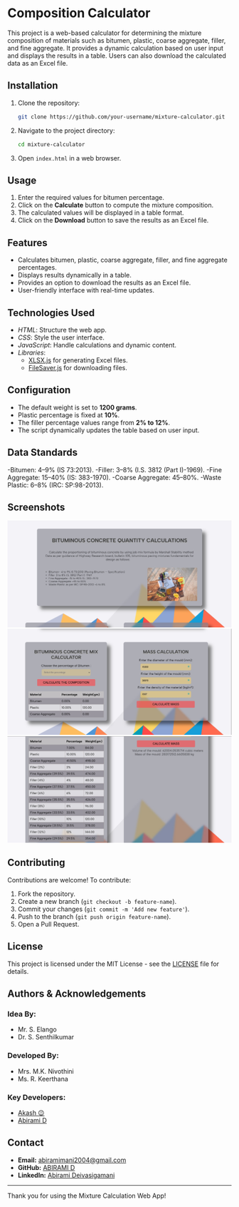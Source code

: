 # Composition Calculator
This project is a web-based calculator for determining the mixture composition of materials such as bitumen, plastic, coarse aggregate, filler, and fine aggregate. It provides a dynamic calculation based on user input and displays the results in a table. Users can also download the calculated data as an Excel file.

## Installation
1. Clone the repository:
   ```sh
   git clone https://github.com/your-username/mixture-calculator.git
   ```
2. Navigate to the project directory:
   ```sh
   cd mixture-calculator
   ```
3. Open `index.html` in a web browser.

## Usage
1. Enter the required values for bitumen percentage.
2. Click on the **Calculate** button to compute the mixture composition.
3. The calculated values will be displayed in a table format.
4. Click on the **Download** button to save the results as an Excel file.

## Features
- Calculates bitumen, plastic, coarse aggregate, filler, and fine aggregate percentages.
- Displays results dynamically in a table.
- Provides an option to download the results as an Excel file.
- User-friendly interface with real-time updates.

## Technologies Used
- *HTML*: Structure the web app.
- *CSS*: Style the user interface.
- *JavaScript*: Handle calculations and dynamic content.
- *Libraries*:
  - [XLSX.js](https://github.com/SheetJS/sheetjs) for generating Excel files.
  - [FileSaver.js](https://github.com/eligrey/FileSaver.js/) for downloading files.

## Configuration
- The default weight is set to **1200 grams**.
- Plastic percentage is fixed at **10%**.
- The filler percentage values range from **2% to 12%**.
- The script dynamically updates the table based on user input.

## Data Standards
-Bitumen: 4–9% (IS 73:2013).
-Filler: 3–8% (I.S. 3812 (Part I)-1969).
-Fine Aggregate: 15–40% (IS: 383-1970).
-Coarse Aggregate: 45–80%.
-Waste Plastic: 6–8% (IRC: SP:98-2013).

## Screenshots
<img src="src/comp-cal-1.png">
<img src="src/comp-cal-2.png">
<img src="src/comp-cal-3.png">

## Contributing
Contributions are welcome! To contribute:
1. Fork the repository.
2. Create a new branch (`git checkout -b feature-name`).
3. Commit your changes (`git commit -m 'Add new feature'`).
4. Push to the branch (`git push origin feature-name`).
5. Open a Pull Request.

## License
This project is licensed under the MIT License - see the [LICENSE](LICENSE) file for details.

## Authors & Acknowledgements
### Idea By:
- Mr. S. Elango
- Dr. S. Senthilkumar
### Developed By:
- Mrs. M.K. Nivothini
- Ms. R. Keerthana
### Key Developers:
- [Akash 😉](https://github.com/Akash-2176)
- [Abirami D](https://github.com/Abiingit)

## Contact
- **Email:** abiramimani2004@gmail.com
- **GitHub:** [ABIRAMI D](https://github.com/Abiingit)
- **LinkedIn:** [Abirami Deivasigamani](http://www.linkedin.com/in/abirami-deivasigamani2004)

---
Thank you for using the Mixture Calculation Web App!

